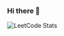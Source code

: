 ### Hi there 👋
![LeetCode Stats](https://leetcard.jacoblin.cool/Marc%20I%C3%B1iguez%20Barbero?theme=dark&font=Livvic)
<!--
**IniguezMarc/IniguezMarc** is a ✨ _special_ ✨ repository because its `README.md` (this file) appears on your GitHub profile.

Here are some ideas to get you started:

- 🔭 I’m currently working on ...
- 🌱 I’m currently learning ...
- 👯 I’m looking to collaborate on ...
- 🤔 I’m looking for help with ...
- 💬 Ask me about ...
- 📫 How to reach me: ...
- 😄 Pronouns: ...
- ⚡ Fun fact: ...
-->
